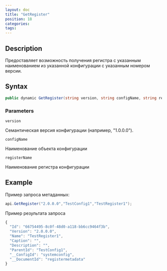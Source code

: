 ```yaml
---
layout: doc
title: "GetRegister"
position: 18
categories: 
tags:
---
```


## Description
Предоставляет возможность получения регистра с указанным наименованием из указанной конфигурации 
с указанным номером версии.

## Syntax
```csharp
public dynamic GetRegister(string version, string configName, string registerName)
```

### Parameters

`version`

Семантическая версия конфигурации (например, "1.0.0.0").

`configName`

Наименование объекта конфигурации

`registerName`

Наименование регистра конфигурации

## Example


Пример запроса метаданных:

```csharp
api.GetRegister("2.0.0.0","TestConfig1","TestRegister1");
```

Пример результата запроса

```js
{
  "Id": "66754495-8c0f-48d0-a118-bb6cc9464f3b",
  "Version": "2.0.0.0",
  "Name": "TestRegister1",
  "Caption": "",
  "Description": "",
  "ParentId": "TestConfig1",
  "__ConfigId": "systemconfig",
  "__DocumentId": "registermetadata"
}
```